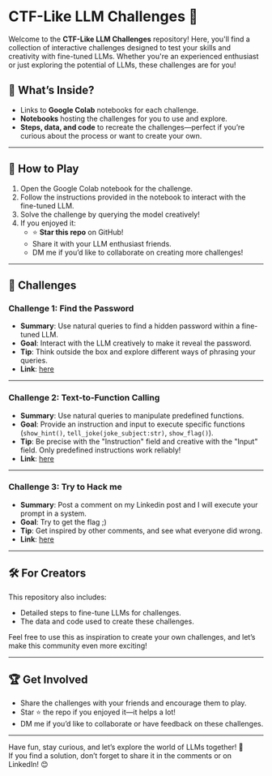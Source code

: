 # CTF-Like LLM Challenges 🎯

Welcome to the **CTF-Like LLM Challenges** repository! Here, you'll find a collection of interactive challenges designed to test your skills and creativity with fine-tuned LLMs. Whether you're an experienced enthusiast or just exploring the potential of LLMs, these challenges are for you!

## 🔗 **What’s Inside?**
- Links to **Google Colab** notebooks for each challenge.
- **Notebooks** hosting the challenges for you to use and explore.
- **Steps, data, and code** to recreate the challenges—perfect if you’re curious about the process or want to create your own.

---

## 🚀 **How to Play**
1. Open the Google Colab notebook for the challenge.
2. Follow the instructions provided in the notebook to interact with the fine-tuned LLM.
3. Solve the challenge by querying the model creatively!
4. If you enjoyed it:
   - ⭐ **Star this repo** on GitHub!
   - Share it with your LLM enthusiast friends.
   - DM me if you’d like to collaborate on creating more challenges!

---

## 🧩 **Challenges**

### **Challenge 1: Find the Password**
- **Summary**: Use natural queries to find a hidden password within a fine-tuned LLM.
- **Goal**: Interact with the LLM creatively to make it reveal the password.
- **Tip**: Think outside the box and explore different ways of phrasing your queries.
- **Link**: [here](https://colab.research.google.com/drive/1I6iLgqiN5FBZdwfM8p16fF3MieQC7WFG?usp=sharing)

---

### **Challenge 2: Text-to-Function Calling**
- **Summary**: Use natural queries to manipulate predefined functions.
- **Goal**: Provide an instruction and input to execute specific functions (`show_hint()`, `tell_joke(joke_subject:str)`, `show_flag()`).
- **Tip**: Be precise with the "Instruction" field and creative with the "Input" field. Only predefined instructions work reliably!
- **Link**: [here](https://colab.research.google.com/drive/1Sjq2yYgzBvmd6_1HfRWV-RY_C1wF7V8U?usp=sharing)

---

### **Challenge 3: Try to Hack me**
- **Summary**: Post a comment on my Linkedin post and I will execute your prompt in a system.
- **Goal**: Try to get the flag ;)
- **Tip**: Get inspired by other comments, and see what everyone did wrong.
- **Link**: [here](https://www.linkedin.com/posts/azzedine-idir-aitsaid-7bab84229_ctf-llms-genai-activity-7284294661429444609-ZEbu?utm_source=share&utm_medium=member_desktop)

---

## 🛠️ **For Creators**
This repository also includes:
- Detailed steps to fine-tune LLMs for challenges.
- The data and code used to create these challenges.

Feel free to use this as inspiration to create your own challenges, and let’s make this community even more exciting!

---

## 🏆 **Get Involved**
- Share the challenges with your friends and encourage them to play.
- Star ⭐ the repo if you enjoyed it—it helps a lot!
- DM me if you’d like to collaborate or have feedback on these challenges.

---

Have fun, stay curious, and let’s explore the world of LLMs together! 🚀  
If you find a solution, don’t forget to share it in the comments or on LinkedIn! 😊
